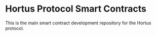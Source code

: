 # Hortus Protocol Smart Contracts

This is the main smart contract development repository for the Hortus protocol.
